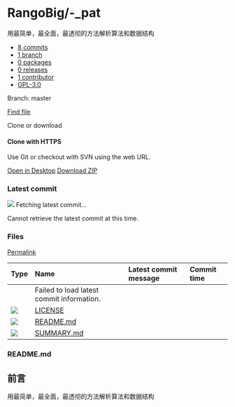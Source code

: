 # RangoBig/-\_pat

 用最简单，最全面，最透彻的方法解析算法和数据结构

*  [ 8 commits](https://github.com/RangoBig/-_pat/commits/master)
*  [ 1 branch](https://github.com/RangoBig/-_pat/branches)
*  [ 0 packages](https://github.com/RangoBig/-_pat/packages)
*  [ 0 releases](https://github.com/RangoBig/-_pat/releases)
*  [ 1 contributor](https://github.com/RangoBig/-_pat/graphs/contributors)
*  [GPL-3.0](https://github.com/RangoBig/-_pat/blob/master/LICENSE)

 Branch: master

[Find file](https://github.com/RangoBig/-_pat/find/master)

 Clone or download

####  Clone with HTTPS 

 Use Git or checkout with SVN using the web URL.

[Open in Desktop](https://desktop.github.com/) [Download ZIP](https://github.com/RangoBig/-_pat/archive/master.zip)

### Latest commit

![](https://github.githubassets.com/images/spinners/octocat-spinner-32-EAF2F5.gif) Fetching latest commit…

 Cannot retrieve the latest commit at this time.

### Files <a id="files"></a>

 [Permalink](https://github.com/RangoBig/-_pat/tree/89e9f956aa62cb01e1ee60c9c09fb3f4846aec58)

| Type | Name | Latest commit message | Commit time |
| :--- | :--- | :--- | :--- |
|  | Failed to load latest commit information. |  |  |
| ![](https://github.githubassets.com/images/spinners/octocat-spinner-32.gif) |  [LICENSE](https://github.com/RangoBig/-_pat/blob/master/LICENSE) |  |  |
| ![](https://github.githubassets.com/images/spinners/octocat-spinner-32.gif) |  [README.md](https://github.com/RangoBig/-_pat/blob/master/README.md) |  |  |
| ![](https://github.githubassets.com/images/spinners/octocat-spinner-32.gif) |  [SUMMARY.md](https://github.com/RangoBig/-_pat/blob/master/SUMMARY.md) |  |  |

### README.md

## 前言

用最简单，最全面，最透彻的方法解析算法和数据结构

